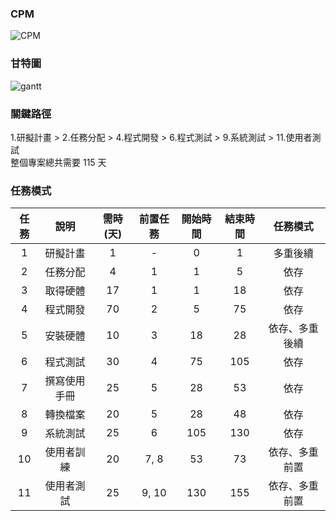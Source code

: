 ### CPM
![CPM](images/CPM.png)
### 甘特圖
![gantt](images/gantt.png)
### 關鍵路徑
1.研擬計畫 > 2.任務分配 > 4.程式開發 > 6.程式測試 > 9.系統測試 > 11.使用者測試  
整個專案總共需要 115 天
### 任務模式
| 任務 |      說明      | 需時(天) | 前置任務 | 開始時間 | 結束時間 |         任務模式         |
|:----:|:--------------:|:--------:|:--------:|:--------:|:--------:|:------------------------:|
|  1   |    研擬計畫    |    1     |    -     |    0     |    1     |        多重後續         |
|  2   |    任務分配    |    4     |    1     |    1     |    5     |          依存          |
|  3   |    取得硬體    |   17     |    1     |    1     |   18     |          依存          |
|  4   |    程式開發    |   70     |    2     |    5     |   75     |          依存          |
|  5   |    安裝硬體    |   10     |    3     |   18     |   28     |    依存、多重後續     |
|  6   |    程式測試    |   30     |    4     |   75     |  105     |          依存          |
|  7   | 撰寫使用手冊   |   25     |    5     |   28     |   53     |          依存          |
|  8   |   轉換檔案     |   20     |    5     |   28     |   48     |          依存          |
|  9   |    系統測試    |   25     |    6     |  105     |  130     |          依存          |
| 10   |  使用者訓練    |   20     |   7, 8    |   53     |   73     |   依存、多重前置     |
| 11   |  使用者測試    |   25     |   9, 10   |  130     |  155     |   依存、多重前置     |
